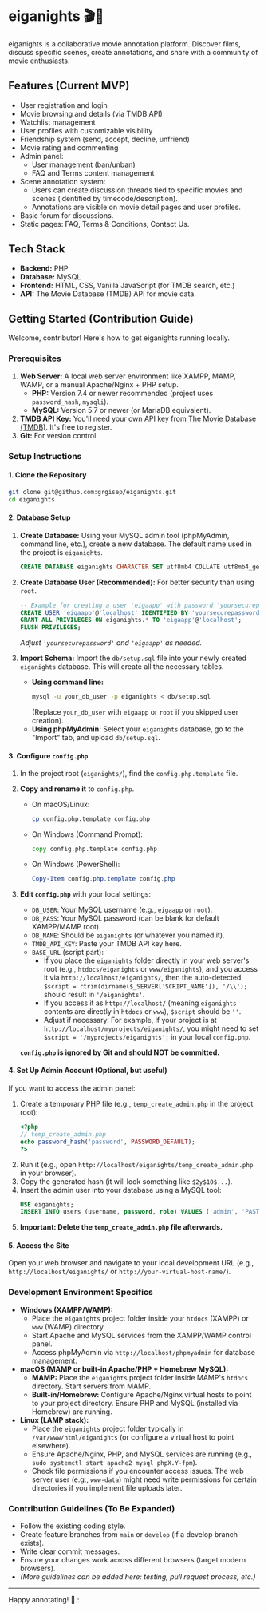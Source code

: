 
# eiganights 🎬🌙

eiganights is a collaborative movie annotation platform. Discover films, discuss specific scenes, create annotations, and share with a community of movie enthusiasts.

## Features (Current MVP)

*   User registration and login
*   Movie browsing and details (via TMDB API)
*   Watchlist management
*   User profiles with customizable visibility
*   Friendship system (send, accept, decline, unfriend)
*   Movie rating and commenting
*   Admin panel:
    *   User management (ban/unban)
    *   FAQ and Terms content management
*   Scene annotation system:
    *   Users can create discussion threads tied to specific movies and scenes (identified by timecode/description).
    *   Annotations are visible on movie detail pages and user profiles.
*   Basic forum for discussions.
*   Static pages: FAQ, Terms & Conditions, Contact Us.

## Tech Stack

*   **Backend:** PHP
*   **Database:** MySQL
*   **Frontend:** HTML, CSS, Vanilla JavaScript (for TMDB search, etc.)
*   **API:** The Movie Database (TMDB) API for movie data.

## Getting Started (Contribution Guide)

Welcome, contributor! Here's how to get eiganights running locally.

### Prerequisites

1.  **Web Server:** A local web server environment like XAMPP, MAMP, WAMP, or a manual Apache/Nginx + PHP setup.
    *   **PHP:** Version 7.4 or newer recommended (project uses `password_hash`, `mysqli`).
    *   **MySQL:** Version 5.7 or newer (or MariaDB equivalent).
2.  **TMDB API Key:** You'll need your own API key from [The Movie Database (TMDB)](https://www.themoviedb.org/settings/api). It's free to register.
3.  **Git:** For version control.

### Setup Instructions

#### 1. Clone the Repository

```bash
git clone git@github.com:grgisep/eiganights.git
cd eiganights
```

#### 2. Database Setup

1.  **Create Database:**
    Using your MySQL admin tool (phpMyAdmin, command line, etc.), create a new database. The default name used in the project is `eiganights`.
    ```sql
    CREATE DATABASE eiganights CHARACTER SET utf8mb4 COLLATE utf8mb4_general_ci;
    ```

2.  **Create Database User (Recommended):**
    For better security than using `root`.
    ```sql
    -- Example for creating a user 'eigaapp' with password 'yoursecurepassword'
    CREATE USER 'eigaapp'@'localhost' IDENTIFIED BY 'yoursecurepassword';
    GRANT ALL PRIVILEGES ON eiganights.* TO 'eigaapp'@'localhost';
    FLUSH PRIVILEGES;
    ```
    *Adjust `'yoursecurepassword'` and `'eigaapp'` as needed.*

3.  **Import Schema:**
    Import the `db/setup.sql` file into your newly created `eiganights` database. This will create all the necessary tables.
    *   **Using command line:**
        ```bash
        mysql -u your_db_user -p eiganights < db/setup.sql
        ```
        (Replace `your_db_user` with `eigaapp` or `root` if you skipped user creation).
    *   **Using phpMyAdmin:** Select your `eiganights` database, go to the "Import" tab, and upload `db/setup.sql`.

#### 3. Configure `config.php`

1.  In the project root (`eiganights/`), find the `config.php.template` file.
2.  **Copy and rename it** to `config.php`.
    *   On macOS/Linux:
        ```bash
        cp config.php.template config.php
        ```
    *   On Windows (Command Prompt):
        ```cmd
        copy config.php.template config.php
        ```
    *   On Windows (PowerShell):
        ```powershell
        Copy-Item config.php.template config.php
        ```

3.  **Edit `config.php`** with your local settings:
    *   `DB_USER`: Your MySQL username (e.g., `eigaapp` or `root`).
    *   `DB_PASS`: Your MySQL password (can be blank for default XAMPP/MAMP root).
    *   `DB_NAME`: Should be `eiganights` (or whatever you named it).
    *   `TMDB_API_KEY`: Paste your TMDB API key here.
    *   `BASE_URL` (script part):
        *   If you place the `eiganights` folder directly in your web server's root (e.g., `htdocs/eiganights` or `www/eiganights`), and you access it via `http://localhost/eiganights/`, then the auto-detected `$script = rtrim(dirname($_SERVER['SCRIPT_NAME']), '/\\');` should result in `'/eiganights'`.
        *   If you access it as `http://localhost/` (meaning `eiganights` contents are directly in `htdocs` or `www`), `$script` should be `''`.
        *   Adjust if necessary. For example, if your project is at `http://localhost/myprojects/eiganights/`, you might need to set `$script = '/myprojects/eiganights';` in your local `config.php`.

    **`config.php` is ignored by Git and should NOT be committed.**

#### 4. Set Up Admin Account (Optional, but useful)

If you want to access the admin panel:
1.  Create a temporary PHP file (e.g., `temp_create_admin.php` in the project root):
    ```php
    <?php
    // temp_create_admin.php
    echo password_hash('password', PASSWORD_DEFAULT);
    ?>
    ```
2.  Run it (e.g., open `http://localhost/eiganights/temp_create_admin.php` in your browser).
3.  Copy the generated hash (it will look something like `$2y$10$...`).
4.  Insert the admin user into your database using a MySQL tool:
    ```sql
    USE eiganights;
    INSERT INTO users (username, password, role) VALUES ('admin', 'PASTE_YOUR_HASHED_PASSWORD_HERE', 'admin');
    ```
5.  **Important: Delete the `temp_create_admin.php` file afterwards.**

#### 5. Access the Site

Open your web browser and navigate to your local development URL (e.g., `http://localhost/eiganights/` or `http://your-virtual-host-name/`).

### Development Environment Specifics

*   **Windows (XAMPP/WAMP):**
    *   Place the `eiganights` project folder inside your `htdocs` (XAMPP) or `www` (WAMP) directory.
    *   Start Apache and MySQL services from the XAMPP/WAMP control panel.
    *   Access phpMyAdmin via `http://localhost/phpmyadmin` for database management.
*   **macOS (MAMP or built-in Apache/PHP + Homebrew MySQL):**
    *   **MAMP:** Place the `eiganights` project folder inside MAMP's `htdocs` directory. Start servers from MAMP.
    *   **Built-in/Homebrew:** Configure Apache/Nginx virtual hosts to point to your project directory. Ensure PHP and MySQL (installed via Homebrew) are running.
*   **Linux (LAMP stack):**
    *   Place the `eiganights` project folder typically in `/var/www/html/eiganights` (or configure a virtual host to point elsewhere).
    *   Ensure Apache/Nginx, PHP, and MySQL services are running (e.g., `sudo systemctl start apache2 mysql phpX.Y-fpm`).
    *   Check file permissions if you encounter access issues. The web server user (e.g., `www-data`) might need write permissions for certain directories if you implement file uploads later.

### Contribution Guidelines (To Be Expanded)

*   Follow the existing coding style.
*   Create feature branches from `main` or `develop` (if a develop branch exists).
*   Write clear commit messages.
*   Ensure your changes work across different browsers (target modern browsers).
*   *(More guidelines can be added here: testing, pull request process, etc.)*

---

Happy annotating! 🍿
: